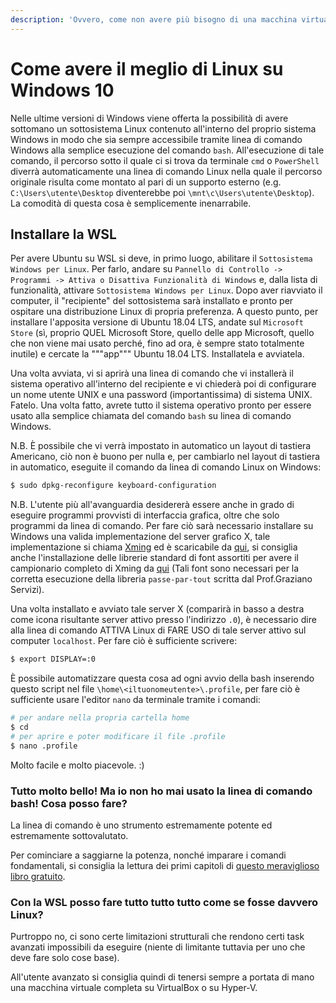 ```yaml
---
description: 'Ovvero, come non avere più bisogno di una macchina virtuale'
---
```


# Come avere il meglio di Linux su Windows 10

Nelle ultime versioni di Windows viene offerta la possibilità di avere sottomano un sottosistema Linux contenuto all'interno del proprio sistema Windows in modo che sia sempre accessibile tramite linea di comando Windows alla semplice esecuzione del comando `bash`. All'esecuzione di tale comando, il percorso sotto il quale ci si trova da terminale `cmd` o `PowerShell` diverrà automaticamente una linea di comando Linux nella quale il percorso originale risulta come montato al pari di un supporto esterno \(e.g. `C:\Users\utente\Desktop` diventerebbe poi `\mnt\c\Users\utente\Desktop`\). La comodità di questa cosa è semplicemente inenarrabile.

## Installare la WSL

Per avere Ubuntu su WSL si deve, in primo luogo, abilitare il `Sottosistema Windows per Linux`. Per farlo, andare su `Pannello di Controllo -> Programmi -> Attiva o Disattiva Funzionalità di Windows` e, dalla lista di funzionalità, attivare `Sottosistema Windows per Linux`. Dopo aver riavviato il computer, il "recipiente" del sottosistema sarà installato e pronto per ospitare una distribuzione Linux di propria preferenza. A questo punto, per installare l'apposita versione di Ubuntu 18.04 LTS, andate sul `Microsoft Store` \(sì, proprio QUEL Microsoft Store, quello delle app Microsoft, quello che non viene mai usato perché, fino ad ora, è sempre stato totalmente inutile\) e cercate la """app""" Ubuntu 18.04 LTS. Installatela e avviatela.

Una volta avviata, vi si aprirà una linea di comando che vi installerà il sistema operativo all'interno del recipiente e vi chiederà poi di configurare un nome utente UNIX e una password \(importantissima\) di sistema UNIX. Fatelo. Una volta fatto, avrete tutto il sistema operativo pronto per essere usato alla semplice chiamata del comando `bash` su linea di comando Windows.

N.B. È possibile che vi verrà impostato in automatico un layout di tastiera Americano, ciò non è buono per nulla e, per cambiarlo nel layout di tastiera in automatico, eseguite il comando da linea di comando Linux on Windows:

```bash
$ sudo dpkg-reconfigure keyboard-configuration
```

N.B. L'utente più all'avanguardia desidererà essere anche in grado di eseguire programmi provvisti di interfaccia grafica, oltre che solo programmi da linea di comando. Per fare ciò sarà necessario installare su Windows una valida implementazione del server grafico X, tale implementazione si chiama [Xming](http://www.straightrunning.com/XmingNotes/) ed è scaricabile da [qui](https://sourceforge.net/projects/xming/files/Xming/6.9.0.31/Xming-6-9-0-31-setup.exe/download), si consiglia anche l'installazione delle librerie standard di font assortiti per avere il campionario completo di Xming da [qui](https://sourceforge.net/projects/xming/files/Xming-fonts/7.7.0.10/Xming-fonts-7-7-0-10-setup.exe/download) \(Tali font sono necessari per la corretta esecuzione della libreria `passe-par-tout` scritta dal Prof.Graziano Servizi\).

Una volta installato e avviato tale server X \(comparirà in basso a destra come icona risultante server attivo presso l'indirizzo `.0`\), è necessario dire alla linea di comando ATTIVA Linux di FARE USO di tale server attivo sul computer `localhost`. Per fare ciò è sufficiente scrivere:

```bash
$ export DISPLAY=:0
```

È possibile automatizzare questa cosa ad ogni avvio della bash inserendo questo script nel file `\home\<iltuonomeutente>\.profile`, per fare ciò è sufficiente usare l'editor `nano` da terminale tramite i comandi:

```bash
# per andare nella propria cartella home
$ cd
# per aprire e poter modificare il file .profile
$ nano .profile
```

Molto facile e molto piacevole. :\)

### Tutto molto bello! Ma io non ho mai usato la linea di comando bash! Cosa posso fare?

La linea di comando è uno strumento estremamente potente ed estremamente sottovalutato.

Per cominciare a saggiarne la potenza, nonché imparare i comandi fondamentali, si consiglia la lettura dei primi capitoli di [questo meraviglioso libro gratuito](http://linuxcommand.org/tlcl.php).

### Con la WSL posso fare tutto tutto tutto come se fosse davvero Linux?

Purtroppo no, ci sono certe limitazioni strutturali che rendono certi task avanzati impossibili da eseguire \(niente di limitante tuttavia per uno che deve fare solo cose base\).

All'utente avanzato si consiglia quindi di tenersi sempre a portata di mano una macchina virtuale completa su VirtualBox o su Hyper-V.

